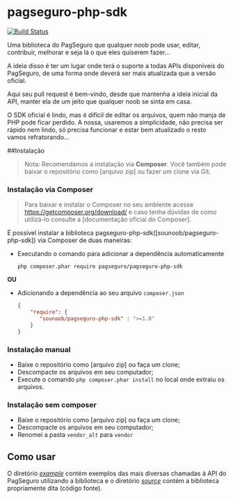 # pagseguro-php-sdk
[![Build Status](https://travis-ci.org/sounoob/pagseguro-php-sdk.svg?branch=master)](https://travis-ci.org/sounoob/pagseguro-php-sdk)

Uma biblioteca do PagSeguro que qualquer noob pode usar, editar, contribuir, melhorar e seja lá o que eles quiserem fazer... 

A ideia disso é ter um lugar onde terá o suporte a todas APIs disponíveis do PagSeguro, de uma forma onde deverá ser mais atualizada que a versão oficial.

Aqui seu pull request é bem-vindo, desde que mantenha a ideia inicial da API, manter ela de um jeito que qualquer noob se sinta em casa.

O SDK oficial é lindo, mas é difícil de editar os arquivos, quem não manja de PHP pode ficar perdido. A nossa, usaremos a simplicidade, não precisa ser rápido nem lindo, só precisa funcionar e estar bem atualizado o resto vamos refratorando...

##Instalação
> Nota: Recomendamos a instalação via **Composer**. Você também pode baixar o repositório como [arquivo zip] ou fazer um clone via Git.
 
### Instalação via Composer
> Para baixar e instalar o Composer no seu ambiente acesse https://getcomposer.org/download/ e caso tenha dúvidas de como utilizá-lo consulte a [documentação oficial do Composer].

É possível instalar a biblioteca pagseguro-php-sdk([sounoob/pagseguro-php-sdk]) via Composer de duas maneiras:

- Executando o comando para adicionar a dependência automaticamente
  ```
  php composer.phar require pagseguro/pagseguro-php-sdk
  ```

**OU**

- Adicionando a dependência ao seu arquivo ```composer.json```
  ```composer.json
  {
      "require": {
         "sounoob/pagseguro-php-sdk" : ">=1.0"
      }
  }
  ```
 
### Instalação manual
 - Baixe o repositório como [arquivo zip] ou faça um clone;
 - Descompacte os arquivos em seu computador;
 - Execute o comando ```php composer.phar install``` no local onde extraiu os arquivos.
 
### Instalação sem composer
 - Baixe o repositório como [arquivo zip] ou faça um clone;
 - Descompacte os arquivos em seu computador;
 - Renomei a pasta `vendor_alt` para `vendor`
 
 Como usar
 ---------
 O diretório *[example](example)* contém exemplos das mais diversas chamadas à API do PagSeguro utilizando a biblioteca e o diretório *[source](source)* contém a biblioteca propriamente dita (código fonte).